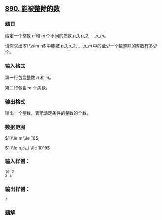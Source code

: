 ## [890\. 能被整除的数](https://www.acwing.com/problem/content/892/)

### 题目

给定一个整数 $n$ 和 $m$ 个不同的质数 $p\_1, p\_2, …, p\_m$。

请你求出 $1 \\sim n$ 中能被 $p\_1, p\_2, …, p\_m$ 中的至少一个数整除的整数有多少个。

### 输入格式

第一行包含整数 $n$ 和 $m$。

第二行包含 $m$ 个质数。

### 输出格式

输出一个整数，表示满足条件的整数的个数。

### 数据范围

$1 \\le m \\le 16$,

$1 \\le n,p\_i \\le 10^9$

### 输入样例：

```
10 2
2 3
```

### 输出样例：

```
7
```

### 题解

